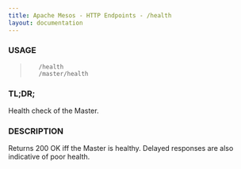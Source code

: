 ```yaml
---
title: Apache Mesos - HTTP Endpoints - /health
layout: documentation
---
```

<!--- This is an automatically generated file. DO NOT EDIT! --->

### USAGE ###
>        /health
>        /master/health

### TL;DR; ###
Health check of the Master.

### DESCRIPTION ###
Returns 200 OK iff the Master is healthy.
Delayed responses are also indicative of poor health.